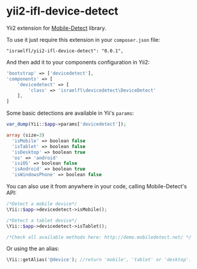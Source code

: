 # yii2-ifl-device-detect

Yii2 extension for [Mobile-Detect](https://github.com/serbanghita/Mobile-Detect) library.

To use it just require this extension in your `composer.json` file:

~~~
"israelfl/yii2-ifl-device-detect": "0.0.1",
~~~

And then add it to your components configuration in Yii2:

~~~php
'bootstrap' => ['devicedetect'],
'components' => [
	'devicedetect' => [
		'class' => 'israelfl\devicedetect\DeviceDetect'
	],
]
~~~

Some basic detections are available in Yii's `params`:

~~~php
var_dump(Yii::$app->params['devicedetect']);

array (size=3)
  'isMobile' => boolean false
  'isTablet' => boolean false
  'isDesktop' => boolean true
  'os' => 'android'
  'isiOS' => boolean false
  'isAndroid' => boolean true
  'isWindowsPhone' => boolean false
~~~

You can also use it from anywhere in your code, calling Mobile-Detect's API:

~~~php
/*Detect a mobile device*/
\Yii::$app->devicedetect->isMobile();

/*Detect a tablet device*/
\Yii::$app->devicedetect->isTablet();

/*Check all available methods here: http://demo.mobiledetect.net/ */
~~~

Or using the an alias:

~~~php
\Yii::getAlias('@device'); //return 'mobile', 'tablet' or 'desktop'.
~~~
